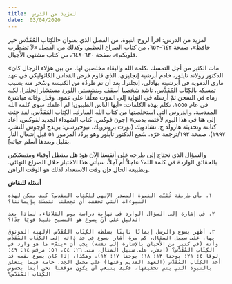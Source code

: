 ```yaml
---
title:  لمزيد من الدرس
date:  03/04/2020
---
```


لمزيد من الدرس: اقرأ لروح النبوة، من الفصل الذي بعنوان «الكِتَاب المُقَدَّس خير حافظ»، صفحة ٦٤٢-٦٥٣، من كتاب الصراع العظيم. وكذلك من الفصل «لاَ تضطرب قلوبكم»، صفحة ٦٣٠-٦٤٨، من كتاب مشتهى الأجيال.

«مات الكثير من أجل التمسك بكلمة الله والبقاء مخلصين لها. من بين هؤلاء الرجال كان الدكتور رولاند تايلور، خادم أبرشية إنجليزي، الذي قاوم فرض القداس الكاثوليكي في عهد ماري الدموية في أبرشيته بهادلي، إنجلترا. بعد أن تم طردُه من الكنيسة وسُخر منه بسبب تمسكه بالكِتَاب المُقَدَّس، ناشد شخصيا أسقف وينشستر، اللورد مستشار إنجلترا، لكنه رماه في السجن ثمّ أرسله في النهاية إلى الموت معلّقا على عمود. وقبل وفاته مباشرة في عام ١٥٥٥، تكلم بهذه الكلمات: «أيها الناس الطيبون! لم أعلمك سوى كلمة الله المقدسة، والدروس التي استخلصتها من كتاب الله المبارك، الكِتَاب المُقَدَّس. لقد جئت إلى هنا في هذا اليوم لأختمه بدمي» [جون فوكس، كتاب الشهداء الجديد لفوكس، أعاد كتابته وتحديثه هارولد ج. تشادويك (نورث برونزويك، نيوجيرسي: بريدج لوجوس للنشر، ١٩٩٧)، صفحة ١٩٣/ترجمة حرّة. سُمع الدكتور تايلور وهو يردّد المزمور ٥١ قبل إشعال النار بقليل وبعدها أسلم حياته].

والسؤال الذي نحتاج إلى طرحه على أنفسنا الآن هو: هل سنظل أوفياء ومتمسّكين بالحقائق الواردة في كلمة الله؟ عاجلاً أم آجلاً، سيأتي هذا الاختبار خلال الصراع النهائي. وبطبيعة الحال فإن وقت الاستعداد لذلك هو الوقت الراهن.

**أسئلة للنقاش**

`١. بأي طريقة تُثَبّت النبوة المصدر الإلهي للكتاب المقدس؟ كيف يمكن لهذه النبوءات التي تحققت أن تجعلنا نتمسّك بإيماننا؟`

`٢. في إشارة إلى السؤال الوارد في نهاية دراسة يوم الثلاثاء، لماذا يعد الدليل على أنّ يسوع هو المسيح دليلا قويًا جدًا؟`

`٣. أظهر يسوع والرسل إيمانًا ثابتًا بسلطة الكِتَاب المُقَدَّس الإلهية الموثوق بها. على سبيل المثال، كم مرة أشار يسوع في حد ذاته إلى الكِتَاب المُقَدَّس وأنه (في كثير من الأحيان بالإشارة إلى نفسه) يجب أن «يتمّ» ما هو وارد في الكِتَاب المُقَدَّس؟ (انظر، على سبيل المثال، متى ٢٦: ٥٤، ٥٦؛ مرقس ١٤: ٤٩؛ لوقا ٤: ٢١؛ يوحنا ١٣: ١٨؛ يوحنا ١٧: ١٢). وهكذا، إذا كان يسوع نفسه قد أخذ الكِتَاب المُقَدَّس (العهد القديم وقتها) على محمل الجد، خاصة فيما يتعلق بالنبوة التي يتم تحقيقها، فكيف ينبغي أن يكون موقفنا نحن أيضا بخصوص الكِتَاب المُقَدَّس؟`